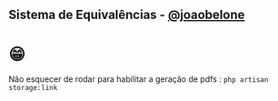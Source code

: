 ## Sistema de Equivalências - [@joaobelone](https://github.com/belone0) 

# 😁

Não esquecer de rodar para habilitar a geração de pdfs : ``` php artisan storage:link ```
